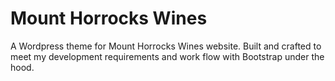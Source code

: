 # Mount Horrocks Wines
A Wordpress theme for Mount Horrocks Wines website.
Built and crafted to meet my development requirements and work flow with Bootstrap under the hood.
